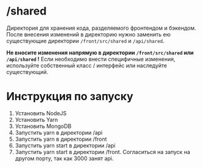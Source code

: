 # /shared
Директория для хранения кода, разделяемого фронтендом и бэкендом.
После внесения изменений в директорию нужно заменить ею существующие директории `/front/src/shared` и `/api/shared`.

**Не вносите изменения напрямую в директории `/front/src/shared` или `/api/shared` !**
Если необходимо внести специфичные изменения, используйте собственный класс / интерфейс или наследуйте существующий.
  
  
# Инструкция по запуску
1. Установить NodeJS
2. Установить Yarn
3. Установить MongoDB
4. Запустить yarn в директории /api
5. Запустить yarn в директории /front
6. Запустить yarn start в директории /api
7. Запустить yarn start в директории /front. 
   Cогласиться на запуск на другом порту, так как 3000 занят api.  
   
